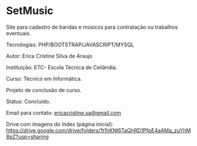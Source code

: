 # SetMusic
Site para cadastro de bandas e músicos para contratação ou trabalhos eventuais.

Tecnologias: PHP/BOOTSTRAP/JAVASCRIPT/MYSQL

Autor: Erica Cristine Silva de Araujo

Instituição: ETC- Escola Técnica de Ceilândia.

Curso: Técnico em Informática.

Projeto de conclusão de curso.

Status: Concluído.

Email para contato: ericacristine.sa@gmail.com

Drive com imagens do Index (página inicial): https://drive.google.com/drive/folders/1t1hKNI6TaQhRD1PfpE4aAMa_zuYhM8pZ?usp=sharing
